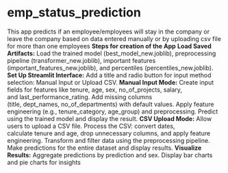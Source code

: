 # emp_status_prediction
This app predicts if an employee/employees will stay in the company or leave the company based on data entered manually or by uploading csv file for more than one employees
**Steps for creation of the App**
**Load Saved Artifacts:**
Load the trained model (best_model_new.joblib), preprocessing pipeline (transformer_new.joblib), important features (important_features_new.joblib), and percentiles (percentiles_new.joblib).
**Set Up Streamlit Interface:**
Add a title and radio button for input method selection: Manual Input or Upload CSV.
**Manual Input Mode:**
Create input fields for features like tenure, age, sex, no_of_projects, salary, and last_performance_rating.
Add missing columns (title, dept_names, no_of_departments) with default values.
Apply feature engineering (e.g., tenure_category, age_group) and preprocessing.
Predict using the trained model and display the result.
**CSV Upload Mode:**
Allow users to upload a CSV file.
Process the CSV: convert dates, calculate tenure and age, drop unnecessary columns, and apply feature engineering.
Transform and filter data using the preprocessing pipeline.
Make predictions for the entire dataset and display results.
**Visualize Results:**
Aggregate predictions by prediction and sex.
Display bar charts and pie charts for insights
